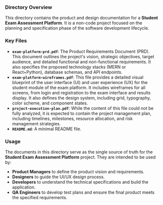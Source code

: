 ### Directory Overview

This directory contains the product and design documentation for a **Student Exam Assessment Platform**. It is a non-code project focused on the planning and specification phase of the software development lifecycle.

### Key Files

*   **`exam-platform-prd.pdf`**: The Product Requirements Document (PRD). This document outlines the project's vision, strategic objectives, target audience, and detailed functional and non-functional requirements. It also specifies the proposed technology stacks (MERN or React+Python), database schemas, and API endpoints.
*   **`exam-platform-wireframes.pdf`**: This file provides a detailed visual blueprint of the user interface (UI) and user experience (UX) for the student module of the exam platform. It includes wireframes for all screens, from login and registration to the exam interface and results display. It also defines the design system, including grid, typography, color scheme, and component states.
*   **`project-execution-plan.pdf`**: While the content of this file could not be fully analyzed, it is expected to contain the project management plan, including timelines, milestones, resource allocation, and risk management strategies.
*   **`README.md`**: A minimal README file.

### Usage

The documents in this directory serve as the single source of truth for the **Student Exam Assessment Platform** project. They are intended to be used by:

*   **Product Managers** to define the product vision and requirements.
*   **Designers** to guide the UI/UX design process.
*   **Developers** to understand the technical specifications and build the application.
*   **QA Engineers** to develop test plans and ensure the final product meets the specified requirements.
